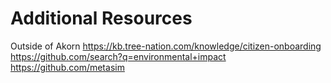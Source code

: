 # Additional Resources

Outside of Akorn ​https://kb.tree-nation.com/knowledge/citizen-onboarding https://github.com/search?q=environmental+impact https://github.com/metasim
